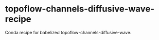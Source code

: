 # topoflow-channels-diffusive-wave-recipe
Conda recipe for babelized topoflow-channels-diffusive-wave.
